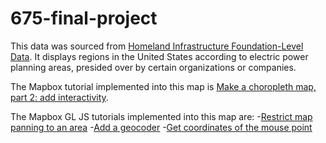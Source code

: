 # 675-final-project

This data was sourced from [Homeland Infrastructure Foundation-Level Data](https://hifld-geoplatform.opendata.arcgis.com/datasets/electric-planning-areas). It displays regions in the United States according to electric power planning areas, presided over by certain organizations or companies.

The Mapbox tutorial implemented into this map is [Make a choropleth map, part 2: add interactivity](https://docs.mapbox.com/help/tutorials/choropleth-studio-gl-pt-2/).

The Mapbox GL JS tutorials implemented into this map are:
-[Restrict map panning to an area](https://docs.mapbox.com/mapbox-gl-js/example/restrict-bounds/)
-[Add a geocoder](https://docs.mapbox.com/mapbox-gl-js/example/mapbox-gl-geocoder/)
-[Get coordinates of the mouse point](https://docs.mapbox.com/mapbox-gl-js/example/mouse-position/)